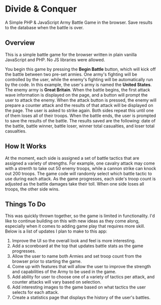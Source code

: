 # Divide &amp; Conquer
A Simple PHP &amp; JavaScript Army Battle Game in the browser. Save results to the database when the battle is over.

## Overview
This is a simple battle game for the browser written in plain vanilla JavaScript and PHP. No JS libraries were allowed.

You begin this game by pressing the **Begin Battle** button, which will kick off the battle between two pre-set armies. One army's fighting will be controlled by the user, while the enemy's fighting will be automatically run by the code. In this example, the user's army is named the **United States**. The enemy army is **Great Britain**. When the battle begins, the first attack wave information is displayed on the page, and a button will prompt the user to attack the enemy. When the attack button is pressed, the enemy will prepare a counter attack and the results of that attack will be displayed on the page. The user is asked to strike again. Both sides repeat this until one of them loses all of their troops. When the battle ends, the user is prompted to save the results of the battle. The results saved are the following: date of the battle, battle winner, battle loser, winner total casualties, and loser total casualties.

## How It Works
At the moment, each side is assigned a set of battle tactics that are assigned a variety of strengths. For example, one cavalry attack may come with a strenth to take out 50 enemy troops, while a cannon strike can knock out 200 troops. The game code will randomly select which battle tactic to use during each attack. As the game progresses, each side's troop count is adjusted as the battle damages take their toll. When one side loses all troops, the other side wins. 

## Things To Do
This was quickly thrown together, so the game is limited in functionality. I'd like to continue building on this with new ideas as they come along, especially when it comes to adding game play that requires more skill. Below is a list of updates I plan to make to this app:
1. Improve the UI so the overall look and feel is more interesting.
2. Add a scoreboard at the top that updates battle stats as the game progresses. 
3. Allow the user to name both Armies and set troop count from the browser prior to starting the game.
4. Come up with features that will allow the user to improve the strength and capabilities of the Army to be used in the game. 
5. Add ability for user to choose one of a variety of tactics per attack, and counter attacks will vary based on selection.
6. Add interesting images to the game based on what tactics the user selects for each attack.
7. Create a statistics page that displays the history of the user's battles. 
